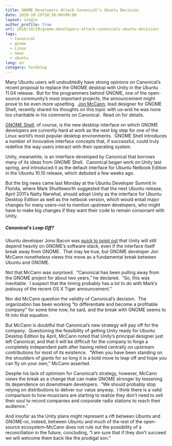 ```yaml
---
title: GNOME Developers Attack Canonical’s Ubuntu Decision
date: 2010-10-29T10:56:00+00:00
layout: single
author_profile: true
url: 2010/10/29/gnome-developers-attack-canonicals-ubuntu-decision/
tags:
  - Canonical
  - gnome
  - Linux
  - news
  - ubuntu
lang: en
category: techblog
---
```

Many Ubuntu users will undoubtedly have strong opinions on Canonical’s recent proposal to replace the GNOME desktop with Unity in the Ubuntu 11.04 release.  But for the programmers behind GNOME, one of the open-source community’s most important projects, the announcement might prove to be even more upsetting.  <a href="http://blogs.gnome.org/mccann" target="_blank">Jon McCann</a>, lead designer for GNOME Shell, recently shared his thoughts on this topic with us–and he was none too charitable in his comments on Canonical.  Read on for details.

<a href="http://live.gnome.org/GnomeShell" target="_blank">GNOME Shell</a>, of course, is the new desktop interface on which GNOME developers are currently hard at work as the next big step for one of the Linux world’s most popular desktop environments.  GNOME Shell introduces a number of innovative interface concepts that, if successful, could truly redefine the way users interact with their operating system.

Unity, meanwhile, is an interface developed by Canonical that borrows many of its ideas from GNOME Shell.  Canonical began work on Unity last spring, and introduced it as the default interface for Ubuntu Netbook Edition in the Ubuntu 10.10 release, which debuted a few weeks ago.

But the big news came last Monday at the Ubuntu Developer Summit in Florida, where Mark Shuttleworth suggested that the next Ubuntu release, April 2011′s Natty Narwhal, should adopt Unity as the interface for Ubuntu Desktop Edition as well as the netbook version, which would entail major changes for many users–not to mention upstream developers, who might have to make big changes if they want their code to remain consonant with Unity.

##### Canonical’s Leap Off?

Ubuntu developer Jono Bacon was <a href="http://www.jonobacon.org/2010/10/25/ubuntu-11-04-to-ship-unity/" target="_blank">quick to point out</a> that Unity will still depend heavily on GNOME’s software stack, even if the interface itself break away from GNOME.  That may be true, but GNOME developer Jon McCann nonetheless views this move as a fundamental break between Ubuntu and GNOME.

Not that McCann was surprised.  “Canonical has been pulling away from the GNOME project for about two years,” he declared.  “So, this was inevitable.  I suspect that the timing probably has a lot to do with Mark’s jealousy of the recent OS X Tiger announcement.”

Nor did McCann question the validity of Canonical’s decision.  The organization has been working “to differentiate and become a profitable company” for some time now, he said, and the break with GNOME seems to fit into that equation.

But McCann is doubtful that Canonical’s new strategy will pay off for the company.  Questioning the feasibility of getting Unity ready for Ubuntu Desktop Edition by April, McCann noted that Unity’s principal designer just left Canonical, and that it will be difficult for the company to forge a completely independent path after having relied centrally on upstream contributions for most of its existence.  “When you have been standing on the shoulders of giants for so long it is a bold move to leap off and hope you can fly on your own,” McCann asserted.

Despite his lack of optimism for Canonical’s strategy, however, McCann views the break as a change that can make GNOME stronger by lessening its dependence on downstream developers.  “We should probably stop relying on distributions to deliver our value anyway.  I think there is a valid comparison to how musicians are starting to realize they don’t need to sell their soul to record companies and corporate radio stations to reach their audience.”

And insofar as the Unity plans might represent a rift between Ubuntu and GNOME–or, indeed, between Ubuntu and much of the rest of the open-source ecosystem–McCann does not rule out the possibility of a reconciliation in the future, concluding, “I am sure that if they don’t succeed we will welcome them back like the prodigal son.”